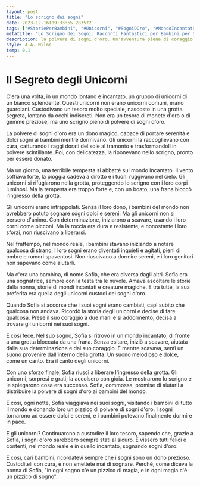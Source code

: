 ```yaml
---
layout: post
title: "Lo scrigno dei sogni"
date: 2023-12-16T09:33:55.283572
tags: ["#StoriePerBambini", "#Unicorni", "#SogniDOro", "#MondoIncantato"]
metatitle: "Lo Scrigno dei Sogni: Racconti Fantastici per Bambini per Stimolare la Crescita Personale"
description: la polvere di sogni d'oro. Un'avventura piena di coraggio e determinazione che insegna l'importanza dei sogni. Perfetta per addormentare i tuoi bambini con dolci sogni.
style: A.A. Milne
temp: 0.1
---
```

# Il Segreto degli Unicorni

C'era una volta, in un mondo lontano e incantato, un gruppo di unicorni di un bianco splendente. Questi unicorni non erano unicorni comuni, erano guardiani. Custodivano un tesoro molto speciale, nascosto in una grotta segreta, lontano da occhi indiscreti. Non era un tesoro di monete d'oro o di gemme preziose, ma uno scrigno pieno di polvere di sogni d'oro.

La polvere di sogni d'oro era un dono magico, capace di portare serenità e dolci sogni ai bambini mentre dormivano. Gli unicorni la raccoglievano con cura, catturando i raggi dorati del sole al tramonto e trasformandoli in polvere scintillante. Poi, con delicatezza, la riponevano nello scrigno, pronto per essere donato.

Ma un giorno, una terribile tempesta si abbatté sul mondo incantato. Il vento soffiava forte, la pioggia cadeva a dirotto e i tuoni ruggivano nel cielo. Gli unicorni si rifugiarono nella grotta, proteggendo lo scrigno con i loro corpi luminosi. Ma la tempesta era troppo forte e, con un boato, una frana bloccò l'ingresso della grotta.

Gli unicorni erano intrappolati. Senza il loro dono, i bambini del mondo non avrebbero potuto sognare sogni dolci e sereni. Ma gli unicorni non si persero d'animo. Con determinazione, iniziarono a scavare, usando i loro corni come picconi. Ma la roccia era dura e resistente, e nonostante i loro sforzi, non riuscivano a liberarsi.

Nel frattempo, nel mondo reale, i bambini stavano iniziando a notare qualcosa di strano. I loro sogni erano diventati inquieti e agitati, pieni di ombre e rumori spaventosi. Non riuscivano a dormire sereni, e i loro genitori non sapevano come aiutarli.

Ma c'era una bambina, di nome Sofia, che era diversa dagli altri. Sofia era una sognatrice, sempre con la testa tra le nuvole. Amava ascoltare le storie della nonna, storie di mondi incantati e creature magiche. E tra tutte, la sua preferita era quella degli unicorni custodi dei sogni d'oro.

Quando Sofia si accorse che i suoi sogni erano cambiati, capì subito che qualcosa non andava. Ricordò la storia degli unicorni e decise di fare qualcosa. Prese il suo coraggio a due mani e si addormentò, decisa a trovare gli unicorni nei suoi sogni.

E così fece. Nel suo sogno, Sofia si ritrovò in un mondo incantato, di fronte a una grotta bloccata da una frana. Senza esitare, iniziò a scavare, aiutata dalla sua determinazione e dal suo coraggio. E mentre scavava, sentì un suono provenire dall'interno della grotta. Un suono melodioso e dolce, come un canto. Era il canto degli unicorni.

Con uno sforzo finale, Sofia riuscì a liberare l'ingresso della grotta. Gli unicorni, sorpresi e grati, la accolsero con gioia. Le mostrarono lo scrigno e le spiegarono cosa era successo. Sofia, commossa, promise di aiutarli a distribuire la polvere di sogni d'oro ai bambini del mondo.

E così, ogni notte, Sofia viaggiava nei suoi sogni, visitando i bambini di tutto il mondo e donando loro un pizzico di polvere di sogni d'oro. I sogni tornarono ad essere dolci e sereni, e i bambini potevano finalmente dormire in pace.

E gli unicorni? Continuarono a custodire il loro tesoro, sapendo che, grazie a Sofia, i sogni d'oro sarebbero sempre stati al sicuro. E vissero tutti felici e contenti, nel mondo reale e in quello incantato, sognando sogni d'oro.

E così, cari bambini, ricordatevi sempre che i sogni sono un dono prezioso. Custoditeli con cura, e non smettete mai di sognare. Perché, come diceva la nonna di Sofia, "in ogni sogno c'è un pizzico di magia, e in ogni magia c'è un pizzico di sogno".

        